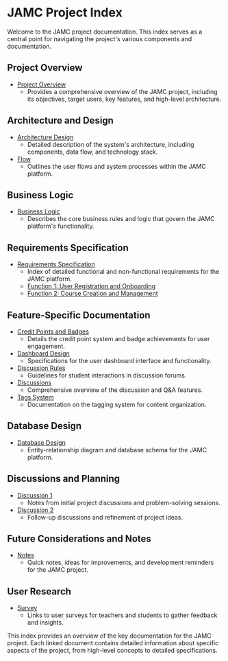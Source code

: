 # JAMC Project Index

Welcome to the JAMC project documentation. This index serves as a central point for navigating the project's various components and documentation.

## Project Overview
- [Project Overview](project-overview.md)
  - Provides a comprehensive overview of the JAMC project, including its objectives, target users, key features, and high-level architecture.

## Architecture and Design
- [Architecture Design](architecture-design.md)
  - Detailed description of the system's architecture, including components, data flow, and technology stack.
- [Flow](flow.md)
  - Outlines the user flows and system processes within the JAMC platform.

## Business Logic
- [Business Logic](business-logic.md)
  - Describes the core business rules and logic that govern the JAMC platform's functionality.

## Requirements Specification
- [Requirements Specification](requirements-specification/index.md)
  - Index of detailed functional and non-functional requirements for the JAMC platform.
  - [Function 1: User Registration and Onboarding](requirements-specification/function1.md)
  - [Function 2: Course Creation and Management](requirements-specification/function2.md)

## Feature-Specific Documentation
- [Credit Points and Badges](requirements-specification/credit.md)
  - Details the credit point system and badge achievements for user engagement.
- [Dashboard Design](requirements-specification/dashboard.md)
  - Specifications for the user dashboard interface and functionality.
- [Discussion Rules](requirements-specification/discussion-rules.md)
  - Guidelines for student interactions in discussion forums.
- [Discussions](requirements-specification/discussions.md)
  - Comprehensive overview of the discussion and Q&A features.
- [Tags System](requirements-specification/tags-system.md)
  - Documentation on the tagging system for content organization.

## Database Design
- [Database Design](database-design.md)
  - Entity-relationship diagram and database schema for the JAMC platform.

## Discussions and Planning
- [Discussion 1](discussion/discussion-1.md)
  - Notes from initial project discussions and problem-solving sessions.
- [Discussion 2](discussion/discussion-2.md)
  - Follow-up discussions and refinement of project ideas.

## Future Considerations and Notes
- [Notes](notes.md)
  - Quick notes, ideas for improvements, and development reminders for the JAMC project.

## User Research
- [Survey](survey.md)
  - Links to user surveys for teachers and students to gather feedback and insights.

This index provides an overview of the key documentation for the JAMC project. Each linked document contains detailed information about specific aspects of the project, from high-level concepts to detailed specifications.
